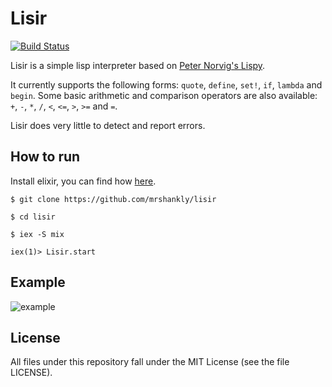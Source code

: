 # Lisir

[![Build Status](https://travis-ci.org/mrshankly/lisir.png)](https://travis-ci.org/mrshankly/lisir)

Lisir is a simple lisp interpreter based on [Peter Norvig's Lispy](http://norvig.com/lispy.html).

It currently supports the following forms: `quote`, `define`, `set!`, `if`, `lambda` and `begin`.
Some basic arithmetic and comparison operators are also available: `+`, `-`, `*`, `/`, `<`, `<=`,
`>`, `>=` and `=`.

Lisir does very little to detect and report errors.

## How to run

Install elixir, you can find how [here](http://elixir-lang.org/getting_started/1.html).

`$ git clone https://github.com/mrshankly/lisir`

`$ cd lisir`

`$ iex -S mix`

`iex(1)> Lisir.start`

## Example

![example](https://raw.github.com/mrshankly/lisir/master/img/example.png)

## License

All files under this repository fall under the MIT License (see the file LICENSE).
